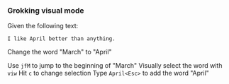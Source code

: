 ### Grokking visual mode

Given the following text:

```texkt
I like April better than anything.
```

Change the word "March" to "April"

Use `jfM` to jump to the beginning of "March"
Visually select the word with `viw`
Hit `c` to change selection
Type `April<Esc>` to add the word "April"
